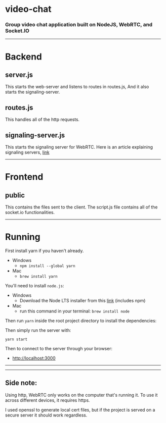# video-chat

### Group video chat application built on NodeJS, WebRTC, and Socket.IO

---

# Backend

## server.js

This starts the web-server and listens to routes in routes.js,
And it also starts the signaling-server.

## routes.js

This handles all of the http requests.

## signaling-server.js

This starts the signaling server for WebRTC.
Here is an article explaining signaling servers, [link](https://www.wowza.com/blog/webrtc-signaling-servers)

---

# Frontend

## public

This contains the files sent to the client.
The script.js file contains all of the socket.io functionalities.

---

# Running

First install yarn if you haven't already.

-   Windows
    -   `npm install --global yarn`
-   Mac
    -   `brew install yarn`

You'll need to install `node.js`:

-   Windows
    -   Download the Node LTS installer from this [link](https://nodejs.org/en/download/) (includes npm)
-   Mac
    -   run this command in your terminal: `brew install node`

Then run `yarn` inside the root project directory to install the dependencies:

Then simply run the server with:

```
yarn start
```

Then to connect to the server through your browser:

-   [http://localhost:3000](http://localhost:3000)

---

---

## Side note:

Using http, WebRTC only works on the computer that's running it.
To use it across different devices, it requires https.

I used openssl to generate local cert files, but if the project is served on a secure server it should work regardless.
